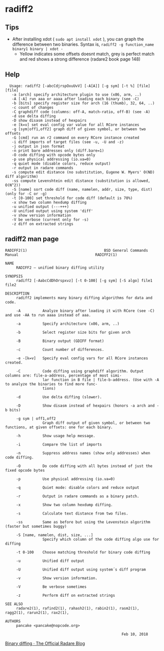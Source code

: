 <!-- TITLE: radiff2 -->

# radiff2

## Tips
  - After installing xdot ( `sudo apt install xdot` ), you can graph the difference between two binaries. Syntax is, `radiff2 -g function_name binary1 binary | xdot -`
    - Yellow indicates some offsets doesnt match, grey is perfect match and red shows a strong difference (radare2 book page 148)
## Help

      Usage: radiff2 [-abcCdjrspOxuUvV] [-A[A]] [-g sym] [-t %] [file] [file]
       -a [arch] specify architecture plugin to use (x86, arm, ..)
       -A [-A] run aaa or aaaa after loading each binary (see -C)
       -b [bits] specify register size for arch (16 (thumb), 32, 64, ..)
       -c count of changes
       -C graphdiff code (columns: off-A, match-ratio, off-B) (see -A)
       -d use delta diffing
       -D show disasm instead of hexpairs
       -e [k=v] set eval config var value for all RCore instances
       -g [sym|off1,off2] graph diff of given symbol, or between two offsets
       -G [cmd] run an r2 command on every RCore instance created
       -i diff imports of target files (see -u, -U and -z)
       -j output in json format
       -n print bare addresses only (diff.bare=1)
       -O code diffing with opcode bytes only
       -p use physical addressing (io.va=0)
       -q quiet mode (disable colors, reduce output)
       -r output in radare commands
       -s compute edit distance (no substitution, Eugene W. Myers' O(ND) diff algorithm)
       -ss compute Levenshtein edit distance (substitution is allowed, O(N^2))
       -S [name] sort code diff (name, namelen, addr, size, type, dist) (only for -C or -g)
       -t [0-100] set threshold for code diff (default is 70%)
       -x show two column hexdump diffing
       -u unified output (---+++)
       -U unified output using system 'diff'
       -v show version information
       -V be verbose (current only for -s)
       -z diff on extracted strings
			 
## radiff2 man page

```text
RADIFF2(1)                                   BSD General Commands Manual                                   RADIFF2(1)

NAME
     RADIFF2 — unified binary diffing utility

SYNOPSIS
     radiff2 [-AabcCdDhOrspxvz] [-t 0-100] [-g sym] [-S algo] file1 file2

DESCRIPTION
     radiff2 implements many binary diffing algorithms for data and code.

     -A          Analyze binary after loading it with RCore (see -C) and use -AA to run aaaa instead of aaa.

     -a          Specify architecture (x86, arm, ..)

     -b          Select register size bits for given arch

     -B          Binary output (GDIFF format)

     -c          Count number of differences.

     -e -[k=v]   Specify eval config vars for all RCore instances created.

     -C          Code diffing using graphdiff algorithm. Output columns are: file-a-address, percentage of most simi‐
                 lar function in B file | file-b-address. (Use with -A to analyze the binaries to find more func‐
                 tions)

     -d          Use delta diffing (slower).

     -D          Show disasm instead of hexpairs (honors -a arch and -b bits)

     -g sym | off1,off2
                 Graph diff output of given symbol, or between two functions, at given offsets: one for each binary.

     -h          Show usage help message.

     -i          Compare the list of imports

     -n          Suppress address names (show only addresses) when code diffing.

     -O          Do code diffing with all bytes instead of just the fixed opcode bytes

     -p          Use physical addressing (io.va=0)

     -q          Quiet mode: disable colors and reduce output

     -r          Output in radare commands as a binary patch.

     -x          Show two column hexdump diffing.

     -s          Calculate text distance from two files.

     -ss         Same as before but using the Levenstein algorithm (faster but sometimes buggy)

     -S [name, namelen, dist, size, ...]
                 Specify which column of the code diffing algo use for diffing

     -t 0-100    Choose matching threshold for binary code diffing

     -u          Unified diff output

     -U          Unified diff output using system´s diff program

     -v          Show version information.

     -V          Be verbose sometimes

     -z          Perform diff on extracted strings

SEE ALSO
     radare2(1), rafind2(1), rahash2(1), rabin2(1), rasm2(1), ragg2(1), rarun2(1), rax2(1),

AUTHORS
     pancake <pancake@nopcode.org>

                                                     Feb 10, 2018

```


[Binary diffing · The Official Radare Blog](http://radare.today/posts/binary-diffing/)